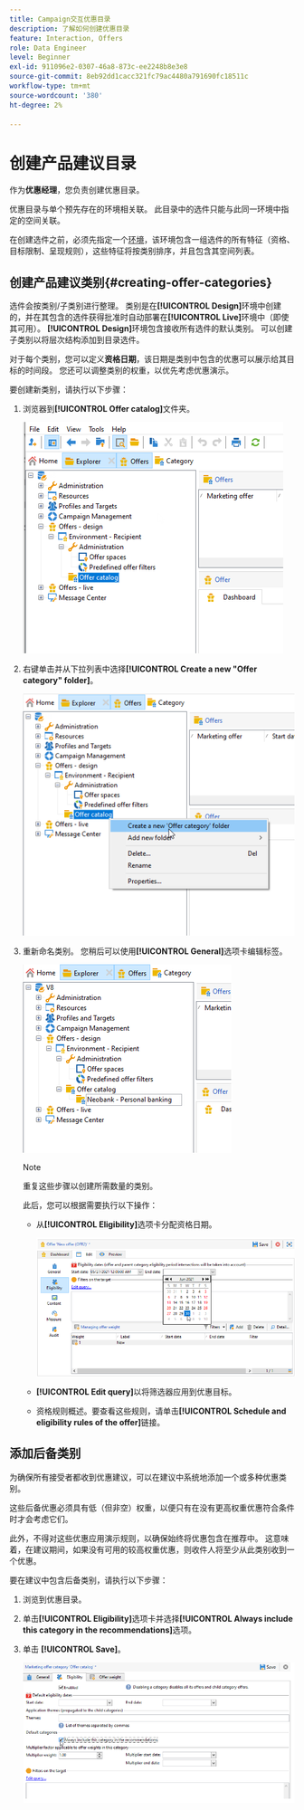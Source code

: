```yaml
---
title: Campaign交互优惠目录
description: 了解如何创建优惠目录
feature: Interaction, Offers
role: Data Engineer
level: Beginner
exl-id: 911096e2-0307-46a8-873c-ee2248b8e3e8
source-git-commit: 8eb92dd1cacc321fc79ac4480a791690fc18511c
workflow-type: tm+mt
source-wordcount: '380'
ht-degree: 2%

---
```


# 创建产品建议目录

作为&#x200B;**优惠经理**，您负责创建优惠目录。

优惠目录与单个预先存在的环境相关联。 此目录中的选件只能与此同一环境中指定的空间关联。

在创建选件之前，必须先指定一个[环境](interaction-env.md)，该环境包含一组选件的所有特征（资格、目标限制、呈现规则），这些特征将按类别排序，并且包含其空间列表。

## 创建产品建议类别{#creating-offer-categories}

选件会按类别/子类别进行整理。 类别是在&#x200B;**[!UICONTROL Design]**&#x200B;环境中创建的，并在其包含的选件获得批准时自动部署在&#x200B;**[!UICONTROL Live]**&#x200B;环境中（即使其可用）。 **[!UICONTROL Design]**&#x200B;环境包含接收所有选件的默认类别。 可以创建子类别以将层次结构添加到目录选件。

对于每个类别，您可以定义&#x200B;**资格日期**，该日期是类别中包含的优惠可以展示给其目标的时间段。 您还可以调整类别的权重，以优先考虑优惠演示。

要创建新类别，请执行以下步骤：

1. 浏览器到&#x200B;**[!UICONTROL Offer catalog]**&#x200B;文件夹。

   ![](assets/offer_cat_create_001.png)

1. 右键单击并从下拉列表中选择&#x200B;**[!UICONTROL Create a new "Offer category" folder]**。

   ![](assets/offer_cat_create_002.png)

1. 重新命名类别。 您稍后可以使用&#x200B;**[!UICONTROL General]**&#x200B;选项卡编辑标签。

   ![](assets/offer_cat_create_003.png)

   >[!NOTE]
   >
   >重复这些步骤以创建所需数量的类别。

   此后，您可以根据需要执行以下操作：

   * 从&#x200B;**[!UICONTROL Eligibility]**&#x200B;选项卡分配资格日期。

     ![](assets/offer_cat_create_004.png)

   * **[!UICONTROL Edit query]**&#x200B;以将筛选器应用到优惠目标。

   * 资格规则概述。要查看这些规则，请单击&#x200B;**[!UICONTROL Schedule and eligibility rules of the offer]**&#x200B;链接。

## 添加后备类别

为确保所有接受者都收到优惠建议，可以在建议中系统地添加一个或多种优惠类别。

这些后备优惠必须具有低（但非空）权重，以便只有在没有更高权重优惠符合条件时才会考虑它们。

此外，不得对这些优惠应用演示规则，以确保始终将优惠包含在推荐中。 这意味着，在建议期间，如果没有可用的较高权重优惠，则收件人将至少从此类别收到一个优惠。

要在建议中包含后备类别，请执行以下步骤：

1. 浏览到优惠目录。
1. 单击&#x200B;**[!UICONTROL Eligibility]**&#x200B;选项卡并选择&#x200B;**[!UICONTROL Always include this category in the recommendations]**&#x200B;选项。
1. 单击 **[!UICONTROL Save]**。

   ![](assets/offer_cat_default_001.png)
